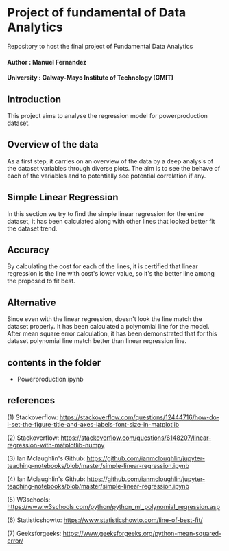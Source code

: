 # Project of fundamental of Data Analytics
Repository to host the final project of Fundamental Data Analytics  
#### Author : Manuel Fernandez
#### University : Galway-Mayo Institute of Technology (GMIT)

## Introduction
This project aims to analyse the regression model for powerproduction dataset.

## Overview of the data
As a first step, it carries on an overview of the data by a deep analysis of the dataset variables through diverse plots.
The aim is to see the behave of each of the variables and to potentially see potential correlation if any.

## Simple Linear Regression
In this section we try to find the simple linear regression for the entire dataset, it has been calculated along with other lines that looked better fit the dataset trend.

## Accuracy
By calculating the cost for each of the lines, it is certified that linear regression is the line with cost's lower value, so it's the better line among the proposed to fit best.

## Alternative
Since even with the linear regression, doesn't look the line match the dataset properly. It has been calculated a polynomial line for the model. After mean square error calculation, it has been demonstrated that for this dataset polynomial line match better than linear regression line.


## contents in the folder
- Powerproduction.ipynb

## references

(1) Stackoverflow: https://stackoverflow.com/questions/12444716/how-do-i-set-the-figure-title-and-axes-labels-font-size-in-matplotlib

(2) Stackoverflow: https://stackoverflow.com/questions/6148207/linear-regression-with-matplotlib-numpy

(3) Ian Mclaughlin's Github: https://github.com/ianmcloughlin/jupyter-teaching-notebooks/blob/master/simple-linear-regression.ipynb

(4) Ian Mclaughlin's Github: https://github.com/ianmcloughlin/jupyter-teaching-notebooks/blob/master/simple-linear-regression.ipynb

(5) W3schools: https://www.w3schools.com/python/python_ml_polynomial_regression.asp

(6) Statisticshowto: https://www.statisticshowto.com/line-of-best-fit/

(7) Geeksforgeeks: https://www.geeksforgeeks.org/python-mean-squared-error/


